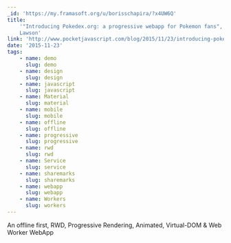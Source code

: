 ```yaml
---
_id: 'https://my.framasoft.org/u/borisschapira/?x4UW6Q'
title:
    '"Introducing Pokedex.org: a progressive webapp for Pokemon fans", Nolan
    Lawson'
link: 'http://www.pocketjavascript.com/blog/2015/11/23/introducing-pokedex-org'
date: '2015-11-23'
tags:
    - name: demo
      slug: demo
    - name: design
      slug: design
    - name: javascript
      slug: javascript
    - name: Material
      slug: material
    - name: mobile
      slug: mobile
    - name: offline
      slug: offline
    - name: progressive
      slug: progressive
    - name: rwd
      slug: rwd
    - name: Service
      slug: service
    - name: sharemarks
      slug: sharemarks
    - name: webapp
      slug: webapp
    - name: Workers
      slug: workers
---
```


<div class="markdown"><p>An offline first, RWD, Progressive Rendering, Animated, Virtual-DOM &amp; Web Worker WebApp
</p></div>
